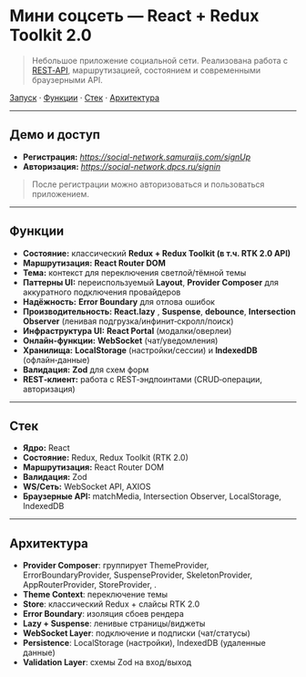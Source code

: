 # Мини соцсеть — React + Redux Toolkit 2.0

> Небольшое приложение социальной сети. Реализована работа
> с [REST‑API](https://docs.google.com/document/d/1ZSXmTzkgq_Kj1VbWuq8fTv_DPD95GFDvPZgqFeIYGoM/edit?tab=t.0),
> маршрутизацией, состоянием и современными браузерными API.

<p align="left">
  <a href="#%D0%B7%D0%B0%D0%BF%D1%83%D1%81%D0%BA-%D0%BB%D0%BE%D0%BA%D0%B0%D0%BB%D1%8C%D0%BD%D0%BE">Запуск</a> ·
  <a href="#%D1%84%D1%83%D0%BD%D0%BA%D1%86%D0%B8%D0%B8">Функции</a> ·
  <a href="#%D1%81%D1%82%D0%B5%D0%BA">Стек</a> ·
  <a href="#%D0%B0%D1%80%D1%85%D0%B8%D1%82%D0%B5%D0%BA%D1%82%D1%83%D1%80%D0%B0">Архитектура</a>
</p>

---

## Демо и доступ

* **Регистрация:** *https://social-network.samuraijs.com/signUp*
* **Авторизация:** *https://social-network.dpcs.ru/signin*

> После регистрации можно авторизоваться и пользоваться приложением.

---

## Функции

* **Состояние:** классический **Redux + Redux Toolkit (в т.ч. RTK 2.0 API)**
* **Маршрутизация:** **React Router DOM**
* **Тема:** контекст для переключения светлой/тёмной темы
* **Паттерны UI:** переиспользуемый **Layout**, **Provider Composer** для аккуратного подключения провайдеров
* **Надёжность:** **Error Boundary** для отлова ошибок
* **Производительность:** **React.lazy** , **Suspense**, **debounce**, **Intersection Observer** (ленивая
  подгрузка/инфинит‑скролл/поиск)
* **Инфраструктура UI:** **React Portal** (модалки/оверлеи)
* **Онлайн‑функции:** **WebSocket** (чат/уведомления)
* **Хранилища:** **LocalStorage** (настройки/сессии) и **IndexedDB** (офлайн‑данные)
* **Валидация:** **Zod** для схем форм
* **REST‑клиент:** работа с REST‑эндпоинтами (CRUD‑операции, авторизация)

---

## Стек

* **Ядро:** React
* **Состояние:** Redux, Redux Toolkit (RTK 2.0)
* **Маршрутизация:** React Router DOM
* **Валидация:** Zod
* **WS/Сеть:** WebSocket API, AXIOS
* **Браузерные API:** matchMedia, Intersection Observer, LocalStorage, IndexedDB

---

## Архитектура

* **Provider Composer**: группирует ThemeProvider, ErrorBoundaryProvider, SuspenseProvider, SkeletonProvider,
  AppRouterProvider, StoreProvider, .
* **Theme Context**: переключение темы
* **Store**: классический Redux + слайсы RTK 2.0
* **Error Boundary**: изоляция сбоев рендера
* **Lazy + Suspense**: ленивые страницы/виджеты
* **WebSocket Layer**: подключение и подписки (чат/статусы)
* **Persistence**: LocalStorage (настройки), IndexedDB (удаленные данные)
* **Validation Layer**: схемы Zod на вход/выход